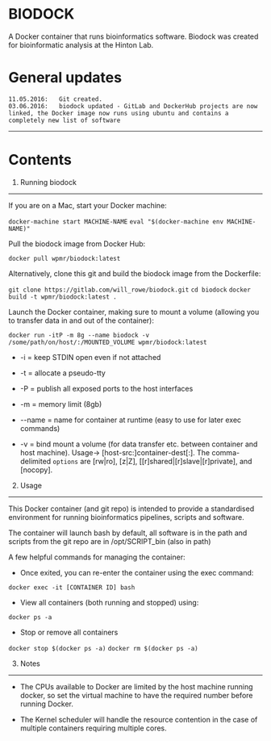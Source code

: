 BIODOCK
====
A Docker container that runs bioinformatics software.
Biodock was created for bioinformatic analysis at the Hinton Lab.


General updates
====

    11.05.2016:   Git created.
    03.06.2016:   biodock updated - GitLab and DockerHub projects are now linked, the Docker image now runs using ubuntu and contains a completely new list of software

-----------




Contents
====

1.	Running biodock
---

If you are on a Mac, start your Docker machine:

`docker-machine start MACHINE-NAME`
`eval "$(docker-machine env MACHINE-NAME)"`


Pull the biodock image from Docker Hub:

`docker pull wpmr/biodock:latest`


Alternatively, clone this git and build the biodock image from the Dockerfile:

`git clone https://gitlab.com/will_rowe/biodock.git`
`cd biodock`
`docker build -t wpmr/biodock:latest .`


Launch the Docker container, making sure to mount a volume (allowing you to transfer data in and out of the container):

`docker run -itP -m 8g --name biodock -v /some/path/on/host/:/MOUNTED_VOLUME wpmr/biodock:latest`

+ -i = keep STDIN open even if not attached

+ -t = allocate a pseudo-tty

+ -P = publish all exposed ports to the host interfaces

+ -m = memory limit (8gb)

+ --name = name for container at runtime (easy to use for later exec commands)

+ -v = bind mount a volume (for data transfer etc. between container and host machine). Usage-> [host-src:]container-dest[:<options>]. The comma-delimited `options` are [rw|ro], [z|Z], [[r]shared|[r]slave|[r]private], and [nocopy].




2.	Usage
----

This Docker container (and git repo) is intended to provide a standardised environment for running bioinformatics pipelines, scripts and software.


The container will launch bash by default, all software is in the path and scripts from the git repo are in /opt/SCRIPT_bin (also in path)


A few helpful commands for managing the container:

+ Once exited, you can re-enter the container using the exec command:

`docker exec -it [CONTAINER ID] bash`

+ View all containers (both running and stopped) using:

`docker ps -a`

+ Stop or remove all containers

`docker stop $(docker ps -a)`
`docker rm $(docker ps -a)`




3. Notes
----

+ The CPUs available to Docker are limited by the host machine running docker, so set the virtual machine to have the required number before running Docker.

+ The Kernel scheduler will handle the resource contention in the case of multiple containers requiring multiple cores.
